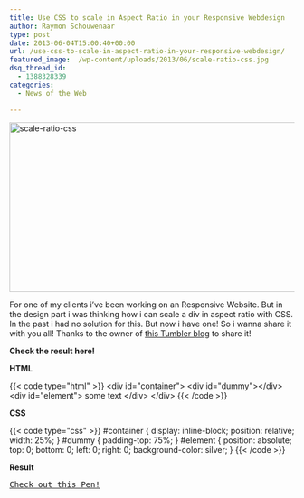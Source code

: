 ```yaml
---
title: Use CSS to scale in Aspect Ratio in your Responsive Webdesign
author: Raymon Schouwenaar
type: post
date: 2013-06-04T15:00:40+00:00
url: /use-css-to-scale-in-aspect-ratio-in-your-responsive-webdesign/
featured_image:  /wp-content/uploads/2013/06/scale-ratio-css.jpg
dsq_thread_id:
  - 1388328339
categories:
  - News of the Web

---
```

<img class="alignnone size-full wp-image-1008" alt="scale-ratio-css" src="https://i1.wp.com/raymonschouwenaar.raymons.webfactional.com/wp-content/uploads/2013/06/scale-ratio-css.jpg?resize=640%2C300" width="640" height="300" srcset="https://i0.wp.com/www.raymonschouwenaar.nl/wp-content/uploads/2013/06/scale-ratio-css.jpg?w=640&ssl=1 640w, https://i0.wp.com/www.raymonschouwenaar.nl/wp-content/uploads/2013/06/scale-ratio-css.jpg?resize=300%2C141&ssl=1 300w" sizes="(max-width: 640px) 100vw, 640px" data-recalc-dims="1" />

For one of my clients i&#8217;ve been working on an Responsive Website. But in the design part i was thinking how i can scale a div in aspect ratio with CSS. In the past i had no solution for this. But now i have one! So i wanna share it with you all! Thanks to the owner of <a href="http://ansciath.tumblr.com/post/7347495869/css-aspect-ratio" target="_blank">this Tumbler blog</a> to share it!

**Check the result here!**

**HTML**

{{< code type="html" >}}
&lt;div id="container"&gt;
    &lt;div id="dummy"&gt;&lt;/div&gt;
    &lt;div id="element"&gt;
        some text
    &lt;/div&gt;
&lt;/div&gt;
{{< /code >}}

**CSS**

{{< code type="css" >}}
#container {
    display: inline-block;
    position: relative;
    width: 25%;
}
#dummy {
    padding-top: 75%;
}
#element {
    position: absolute;
    top: 0;
    bottom: 0;
    left: 0;
    right: 0;
    background-color: silver;
}
{{< /code >}}

**Result**

<pre class="codepen" data-height="300" data-type="result" data-href="mKlGy" data-user="webmediahelden" data-safe="true"><code></code><a href="http://codepen.io/webmediahelden/pen/mKlGy">Check out this Pen!</a></pre>